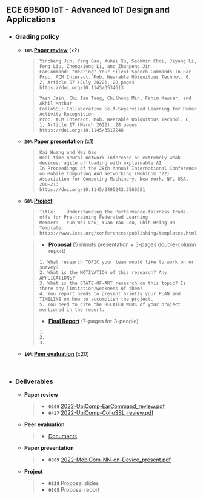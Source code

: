 ## ECE 69500 IoT - Advanced IoT Design and Applications

* ### Grading policy
  * **```10%```** [**Paper review**](https://docs.google.com/spreadsheets/d/1A1qAF9cIAwDyDGS6gT8t_i145R8hygVCzgcJHRVeBIQ/edit?usp=sharing) (x2)
    > ```
    > Yincheng Jin, Yang Gao, Xuhai Xu, Seokmin Choi, Jiyang Li, Feng Liu, Zhengxiong Li, and Zhanpeng Jin
    > EarCommand: "Hearing" Your Silent Speech Commands In Ear
    > Proc. ACM Interact. Mob. Wearable Ubiquitous Technol. 6, 2, Article 57 (July 2022), 28 pages
    > https://doi.org/10.1145/3534613
    > 
    > Yash Jain, Chi Ian Tang, Chulhong Min, Fahim Kawsar, and Akhil Mathur
    > ColloSSL: Collaborative Self-Supervised Learning for Human Activity Recognition
    > Proc. ACM Interact. Mob. Wearable Ubiquitous Technol. 6, 1, Article 17 (March 2022), 28 pages
    > https://doi.org/10.1145/3517246
    > ```
  * **```20%```** **Paper presentation** (x1)
    > ```
    > Kai Huang and Wei Gao
    > Real-time neural network inference on extremely weak devices: agile offloading with explainable AI
    > In Proceedings of the 28th Annual International Conference on Mobile Computing And Networking (MobiCom '22)
    > Association for Computing Machinery, New York, NY, USA, 200–213
    > https://doi.org/10.1145/3495243.3560551
    > ```
  * **```60%```** [**Project**](https://docs.google.com/spreadsheets/d/106mGXUgaOzmoV044iW7WO3dy7T7VuiBGWyQejD0Zhl8/edit#gid=0)
    > ```
    > Title:    Understanding the Performance-fairness Trade-offs for Pre-training Federated Learning
    > Member:   Yun-Wei Chu, Yuan-Yao Lou, Chih-Hsing Ho
    > Template: https://www.ieee.org/conferences/publishing/templates.html
    > ```

    > * [**Proposal**](https://docs.google.com/spreadsheets/d/13IzV9mz9zrxV30mV95UXKtiNcUnJssBR-czkruXEIBA/edit#gid=0) (5 minuts presentation + 3-pages double-column report)
    > ```
    > 1. What research TOPIC your team would like to work on or survey?
    > 2. What is the MOTIVATION of this research? Any APPLICATIONS?
    > 3. What is the STATE-OF-ART research on this topic? Is there any limitation/weakness of them?
    > 4. You report needs to present briefly your PLAN and TIMELINE on how to accomplish the project.
    > 5. You need to cite the RELATED WORK of your project mentioned in the report.
    > ```
    > * [**Final Report**](#) (7-pages for 3-people)
    > ```
    > 1. 
    > 2. 
    > 3. 
    > ```
  * **```10%```** [**Peer evaluation**](https://forms.gle/FNo9Xiib6zefbdip8) (x20)
  
<br />
  
* ### Deliverables
  * **Paper review**
    > * **```0209```** [2022-UbiComp-EarCommand_review.pdf](./2022-UbiComp-EarCommand_review.pdf)
    > * **```0427```** [2022-UbiComp-ColloSSL_review.pdf](./2022-UbiComp-ColloSSL_review.pdf)
  * **Peer evaluation**
    > * [Documents]()
  * **Paper presentation**
    > * **```0309```** [2022-MobiCom-NN-on-Device_present.pdf](#)
  * **Project**
    > * **```0228```** Proposal slides
    > * **```0305```** Proposal report